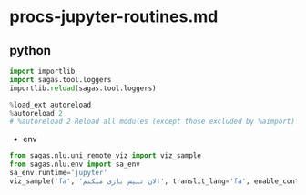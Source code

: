 # procs-jupyter-routines.md
## python
```python
import importlib
import sagas.tool.loggers
importlib.reload(sagas.tool.loggers)
```
```python
%load_ext autoreload
%autoreload 2
# %autoreload 2 Reload all modules (except those excluded by %aimport) every time before executing the Python code typed.
```

+ env

```python
from sagas.nlu.uni_remote_viz import viz_sample
from sagas.nlu.env import sa_env
sa_env.runtime='jupyter'
viz_sample('fa', 'الان تنیس بازی میکنم', translit_lang='fa', enable_contrast=False)
```


